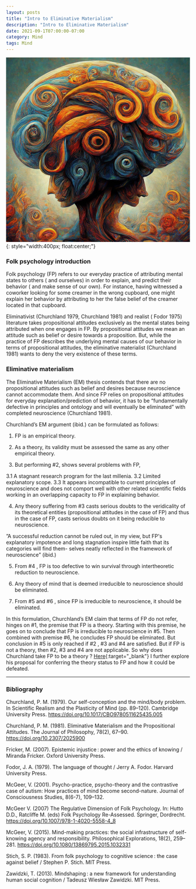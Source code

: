```yaml
---
layout: posts
title: "Intro to Eliminative Materialism"
description: "Intro to Eliminative Materialism"
date: 2021-09-1T07:00:00-07:00
category: Mind
tags: Mind
---
```

![TE image](/images/em.jfif){: style="width:400px; float:center;"}

### Folk psychology introduction

Folk psychology (FP) refers to our everyday practice of attributing mental states to others ( and ourselves) in order to explain, and predict their behavior ( and make sense of our own). For instance, having witnessed a coworker looking for some creamer in the wrong cupboard, one might explain her behavior by attributing to her the false belief of the creamer located in that cupboard.

Eliminativist (Churchland 1979, Churchland 1981) and realist ( Fodor 1975) literature takes  propositional attitudes exclusively as the mental states being attributed when one engages in FP. By propositional attitudes we mean an attitude such as belief or desire towards a proposition. But, while the practice of FP describes the underlying mental causes of our behavior in terms of propositional attitudes, the eliminative materialist (Churchland 1981) wants to deny the very existence of these terms. 

### Eliminative materialism

The Eliminative Materialism (EM) thesis contends that there are no propositional attitudes such as belief and desires because neuroscience cannot accommodate them. And since FP relies on propositional attitudes for everyday explanation/prediction of behavior, it has to be “fundamentally defective in principles and ontology and will eventually be eliminated” with completed neuroscience (Churchland 1981).

Churchland’s EM argument (ibid.) can be formulated as follows:

1. FP is an empirical theory.
   
2. As a theory, its validity must be assessed the same as any other empirical theory.
   
3. But performing #2, shows several problems with FP,
   
3.1 A stagnant research program for the last millenia.
3.2 Limited explanatory scope. 
3.3 It appears incompatible to current principles of neuroscience and does not comport well with other related scientific fields working in an overlapping capacity to FP in explaining behavior.
   
4. Any theory suffering from #3 casts serious doubts to the veridicality of its theoretical entities (propositional attitudes in the case of FP) and thus in the case of FP, casts serious doubts on it being reducible to neuroscience.
 
”A successful reduction cannot be ruled out, in my view, but FP's explanatory impotence and long stagnation inspire little faith that its categories will find them- selves neatly reflected in the framework of neuroscience” (ibid.)

5. From #4 , FP is too defective to win survival through intertheoretic reduction to neuroscience.
    
6. Any theory of mind that is deemed irreducible to neuroscience should be eliminated.
    
7. From #5 and #6 , since FP is irreducible to neuroscience, it should be eliminated. 

In this formulation, Churchland’s EM claim that terms of FP do not refer, hinges on #1, the premise that FP is a theory. Starting with this premise, he goes on to conclude that FP is irreducible to neuroscience in #5. Then combined with premise #6, he concludes FP should be eliminated. But conclusion in #5 is only reached if #2 , #3 and #4 are satisfied. But if FP is not a theory, then #2, #3 and #4 are not applicable. So why does Churchland take FP to be a theory ? [Here](https://perrin-ay.github.io/mind/2021/09/15/Folk-psychology-vs-Eliminative-Materialism.html){:target="_blank"} I further explore his proposal for conferring the theory status to FP and how it could be defeated.

---

### Bibliography

Churchland, P. M. (1979). Our self-conception and the mind/body problem. In Scientific Realism and the Plasticity of Mind (pp. 89–120). Cambridge University Press. https://doi.org/10.1017/CBO9780511625435.005

Churchland, P. M. (1981). Eliminative Materialism and the Propositional Attitudes. The Journal of Philosophy, 78(2), 67–90. https://doi.org/10.2307/2025900

Fricker, M. (2007). Epistemic injustice : power and the ethics of knowing / Miranda Fricker. Oxford University Press.

Fodor, J. A. (1979). The language of thought / Jerry A. Fodor. Harvard University Press.

McGeer, V. (2001). Psycho-practice, psycho-theory and the contrastive case of autism: How practices of mind become second-nature. Journal of Consciousness Studies, 8(6-7), 109–132.

McGeer V. (2007) The Regulative Dimension of Folk Psychology. In: Hutto D.D., Ratcliffe M. (eds) Folk Psychology Re-Assessed. Springer, Dordrecht. https://doi.org/10.1007/978-1-4020-5558-4_8

McGeer, V. (2015). Mind-making practices: the social infrastructure of self-knowing agency and responsibility. Philosophical Explorations, 18(2), 259–281. https://doi.org/10.1080/13869795.2015.1032331

Stich, S. P. (1983). From folk psychology to cognitive science : the case against belief / Stephen P. Stich. MIT Press.

Zawidzki, T. (2013). Mindshaping : a new framework for understanding human social cognition / Tadeusz Wiesław Zawidzki. MIT Press.

